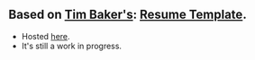 ## Based on <a href="https://github.com/tbakerx">Tim Baker's</a>: <a href="https://github.com/tbakerx/react-resume-template">Resume Template<a/>.
  - Hosted <a href="https://chinmay-web-resume.web.app/">here</a>.
  - It's still a work in progress.
